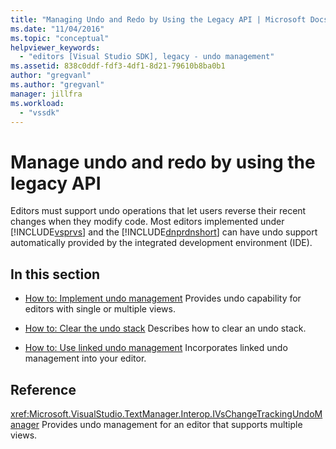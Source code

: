 ```yaml
---
title: "Managing Undo and Redo by Using the Legacy API | Microsoft Docs"
ms.date: "11/04/2016"
ms.topic: "conceptual"
helpviewer_keywords:
  - "editors [Visual Studio SDK], legacy - undo management"
ms.assetid: 838c0ddf-fdf3-4df1-8d21-79610b8ba0b1
author: "gregvanl"
ms.author: "gregvanl"
manager: jillfra
ms.workload:
  - "vssdk"
---
```

# Manage undo and redo by using the legacy API
Editors must support undo operations that let users reverse their recent changes when they modify code. Most editors implemented under [!INCLUDE[vsprvs](../code-quality/includes/vsprvs_md.md)] and the [!INCLUDE[dnprdnshort](../code-quality/includes/dnprdnshort_md.md)] can have undo support automatically provided by the integrated development environment (IDE).

## In this section
- [How to: Implement undo management](../extensibility/how-to-implement-undo-management.md)
 Provides undo capability for editors with single or multiple views.

- [How to: Clear the undo stack](../extensibility/how-to-clear-the-undo-stack.md)
 Describes how to clear an undo stack.

- [How to: Use linked undo management](../extensibility/how-to-use-linked-undo-management.md)
 Incorporates linked undo management into your editor.

## Reference
 <xref:Microsoft.VisualStudio.TextManager.Interop.IVsChangeTrackingUndoManager>
 Provides undo management for an editor that supports multiple views.
